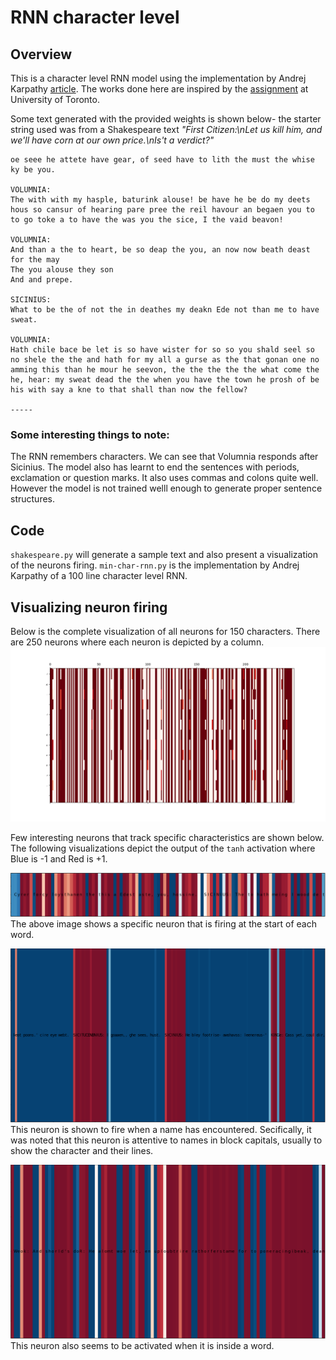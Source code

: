 # RNN character level

## Overview

This is a character level RNN model using the implementation by Andrej Karpathy [article](http://karpathy.github.io/2015/05/21/rnn-effectiveness/). The works done here are inspired by the [assignment](http://www.cs.toronto.edu/~guerzhoy/tmp/understand-rnn/handout/index.html) at University of Toronto.

Some text generated with the provided weights is shown below-
the starter string used was from a Shakespeare text 
*"First Citizen:\nLet us kill him, and we'll have corn at our own price.\nIs't a verdict?"*

```
oe seee he attete have gear, of seed have to lith the must the whise ky be you.

VOLUMNIA:
The with with my hasple, baturink alouse! be have he be do my deets hous so cansur of hearing pare pree the reil havour an begaen you to to go toke a to have the was you the sice, I the vaid beavon!

VOLUMNIA:
And than a the to heart, be so deap the you, an now now beath deast for the may
The you alouse they son
And and prepe.

SICINIUS:
What to be the of not the in deathes my deakn Ede not than me to have sweat.

VOLUMNIA:
Hath chile bace be let is so have wister for so so you shald seel so no shele the the and hath for my all a gurse as the that gonan one no amming this than he mour he seevon, the the the the the what come the he, hear: my sweat dead the the when you have the town he prosh of be his with say a kne to that shall than now the fellow?

----- 
```
### Some interesting things to note:

The RNN remembers characters. We can see that Volumnia responds after Sicinius. The model also has learnt to end the sentences with periods, exclamation or question marks. It also uses commas and colons quite well. However the model is not trained welll enough to generate proper sentence structures. 

## Code
`shakespeare.py` will generate a sample text and also present a visualization of the neurons firing. 
`min-char-rnn.py` is the implementation by Andrej Karpathy of a 100 line character level RNN. 


## Visualizing neuron firing

Below is the complete visualization of all neurons for 150 characters. There are 250 neurons where each neuron is depicted by a column.
![alt text](figures/neuronfiring.png "sample neuron firing")

Few interesting neurons that track specific characteristics are shown below. The following visualizations depict the output of the `tanh` activation where Blue is -1 and Red is +1.

![alt text](figures/159.png "Beginning of word")
The above image shows a specific neuron that is firing at the start of each word. 


![alt text](figures/43.png "Tracking names")
This neuron is shown to fire when a name has encountered. Secifically, it was noted that this neuron is attentive to names in block capitals, usually to show the character and their lines.


![alt text](figures/73.png "inside a word")
This neuron also seems to be activated when it is inside a word. 





